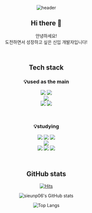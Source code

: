 <div align="center">

![header](https://capsule-render.vercel.app/api?type=waving&color=auto&height=300&section=header&text=welcome&fontSize=90&animation=fadeIn&fontAlignY=38&desc=sieunp06's%20GitHub&descAlignY=51&descAlign=62)

## Hi there 👋
안녕하세요!<br>
도전하면서 성장하고 싶은 신입 개발자입니다!

<br>

## Tech stack
### 💡used as the main
<p align="center" display="inline-block">
    <img src="https://img.shields.io/badge/JAVA-007396?style=for-the-badge&logo=java&logoColor=white">
    <img src="https://img.shields.io/badge/Python-3776AB?style=for-the-badge&logo=Python&logoColor=white"><br>
    <img src="https://img.shields.io/badge/mysql-4479A1?style=for-the-badge&logo=mysql&logoColor=white"><br>
    <img src="https://img.shields.io/badge/Git-F05032?style=for-the-badge&logo=Git&logoColor=white">
    <img src="https://img.shields.io/badge/GitHub-181717?style=for-the-badge&logo=GitHub&logoColor=white">
</p><br>

### 💡studying
<p align="center" display="inline-block">
    <img src="https://img.shields.io/badge/javascript-F7DF1E?style=for-the-badge&logo=javascript&logoColor=black">
    <img src="https://img.shields.io/badge/css-1572B6?style=for-the-badge&logo=css3&logoColor=white">
    <img src="https://img.shields.io/badge/html-E34F26?style=for-the-badge&logo=html5&logoColor=white"><br>
    <img src="https://img.shields.io/badge/Node.js-339933?style=for-the-badge&logo=Node.js&logoColor=white"><br>
    <img src="https://img.shields.io/badge/C-A8B9CC?style=for-the-badge&logo=C&logoColor=white">
    <img src="https://img.shields.io/badge/C++-00599C?style=for-the-badge&logo=C++&logoColor=white">
    <img src="https://img.shields.io/badge/C%23-239120?style=for-the-badge&logo=C Sharp&logoColor=white"><br>
</p><br>

## GitHub stats

[![Hits](https://hits.seeyoufarm.com/api/count/incr/badge.svg?url=https%3A%2F%2Fgithub.com%2Fsieunp06%2Fhit-counter&count_bg=%23CC9FEB&title_bg=%23555555&icon=&icon_color=%23E7E7E7&title=hits&edge_flat=false)](https://hits.seeyoufarm.com)

![sieunp06's GitHub stats](https://github-readme-stats.vercel.app/api?username=sieunp06&show_icons=true&theme=dracula)


![Top Langs](https://github-readme-stats.vercel.app/api/top-langs/?username=sieunp06&layout=Demo&theme=dracula)

<br>

<!--
## Beakjoon
<br>
<img src="https://img.shields.io/badge/Python-3776AB?style=for-the-badge&logo=Python&logoColor=white">

[![Solved.ac Profile](http://mazassumnida.wtf/api/generate_badge?boj=sieunp06)](https://solved.ac/sieunp06)
<br>

<img src="https://img.shields.io/badge/JAVA-007396?style=for-the-badge&logo=java&logoColor=white">

[![Solved.ac Profile](http://mazassumnida.wtf/api/generate_badge?boj=teetoos)](https://solved.ac/teetoos)
-->

<!--
**sieunp06/sieunp06** is a ✨ _special_ ✨ repository because its `README.md` (this file) appears on your GitHub profile.

Here are some ideas to get you started:

- 🔭 I’m currently working on ...
- 🌱 I’m currently learning ...
- 👯 I’m looking to collaborate on ...
- 🤔 I’m looking for help with ...
- 💬 Ask me about ...
- 📫 How to reach me: ...
- 😄 Pronouns: ...
- ⚡ Fun fact: ...
-->
